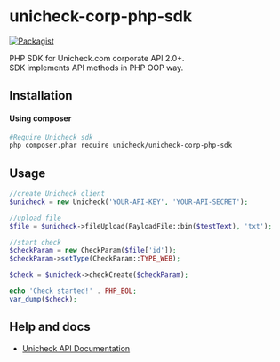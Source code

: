 # unicheck-corp-php-sdk

[![Packagist](https://img.shields.io/packagist/v/unicheck/unicheck-corp-php-sdk.svg?style=flat-square)](https://packagist.org/packages/unicheck/unicheck-corp-php-sdk)

PHP SDK for Unicheck.com corporate API 2.0+.  
SDK implements API methods in PHP OOP way.

## Installation
#### Using composer
```bash
#Require Unicheck sdk
php composer.phar require unicheck/unicheck-corp-php-sdk
```

## Usage
```php
//create Unicheck client
$unicheck = new Unicheck('YOUR-API-KEY', 'YOUR-API-SECRET');

//upload file
$file = $unicheck->fileUpload(PayloadFile::bin($testText), 'txt');

//start check
$checkParam = new CheckParam($file['id']);
$checkParam->setType(CheckParam::TYPE_WEB);

$check = $unicheck->checkCreate($checkParam);

echo 'Check started!' . PHP_EOL;
var_dump($check);
```

## Help and docs

- [Unicheck API Documentation](https://corpapi.unicheck.com/api/doc)